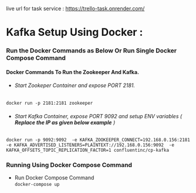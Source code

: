 live url for task service : https://trello-task.onrender.com/

# **Kafka Setup Using Docker :**

### Run the Docker Commands  as Below  Or Run Single Docker Compose Command

#### Docker Commands To Run the Zookeeper  And Kafka.

* ###### Start Zookeper Container and expose PORT 2181.

`docker run -p 2181:2181 zookeeper`

* ###### Start Kafka Container, expose PORT 9092 and setup ENV variables  ( **Replace the IP as given below example**  )

`docker run -p 9092:9092  -e KAFKA_ZOOKEEPER_CONNECT=192.168.0.156:2181  -e KAFKA_ADVERTISED_LISTENERS=PLAINTEXT://192.168.0.156:9092  -e KAFKA_OFFSETS_TOPIC_REPLICATION_FACTOR=1 confluentinc/cp-kafka`
<br>

### Running Using Docker Compose Command

* Run Docker Compose Command
  <br>
  `docker-compose up`

